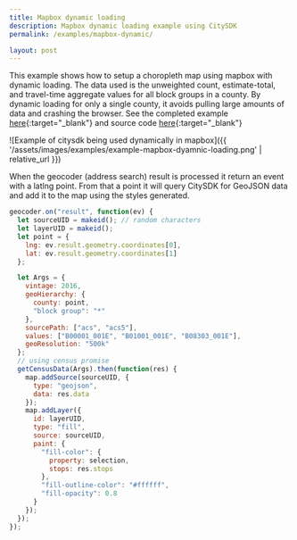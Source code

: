```yaml
---
title: Mapbox dynamic loading
description: Mapbox dynamic loading example using CitySDK
permalink: /examples/mapbox-dynamic/

layout: post
---
```


This example shows how to setup a choropleth map using mapbox with dynamic loading. The data used is the unweighted count, estimate-total, and travel-time aggregate values for all block groups in a county. By dynamic loading for only a single county, it avoids pulling large amounts of data and crashing the browser. See the completed example [here](https://uscensusbureau.github.io/citysdk/assets/examples/mapbox/with-mapbox-gl_geocoding_hover/index.html){:target="\_blank"} and source code [here](https://github.com/loganpowell/census-js-examples/blob/master/mapbox/with-mapbox-gl_geocoding_hover/src/index.js){:target="\_blank"}

![Example of citysdk being used dynamically in mapbox]({{ '/assets/images/examples/example-mapbox-dyamnic-loading.png' | relative_url }})

When the geocoder (address search) result is processed it return an event with a latlng point. From that a point it will query CitySDK for GeoJSON data and add it to the map using the styles generated.

```js
geocoder.on("result", function(ev) {
  let sourceUID = makeid(); // random characters
  let layerUID = makeid();
  let point = {
    lng: ev.result.geometry.coordinates[0],
    lat: ev.result.geometry.coordinates[1]
  };

  let Args = {
    vintage: 2016,
    geoHierarchy: {
      county: point,
      "block group": "*"
    },
    sourcePath: ["acs", "acs5"],
    values: ["B00001_001E", "B01001_001E", "B08303_001E"],
    geoResolution: "500k"
  };
  // using census promise
  getCensusData(Args).then(function(res) {
    map.addSource(sourceUID, {
      type: "geojson",
      data: res.data
    });
    map.addLayer({
      id: layerUID,
      type: "fill",
      source: sourceUID,
      paint: {
        "fill-color": {
          property: selection,
          stops: res.stops
        },
        "fill-outline-color": "#ffffff",
        "fill-opacity": 0.8
      }
    });
  });
});
```
